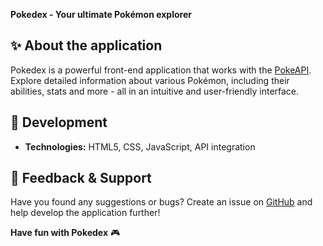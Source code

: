 **Pokedex - Your ultimate Pokémon explorer**

## ✨ About the application
Pokedex is a powerful front-end application that works with the [PokeAPI](https://pokeapi.co). Explore detailed information about various Pokémon, including their abilities, stats and more - all in an intuitive and user-friendly interface.

## 🔧 Development
- **Technologies:** HTML5, CSS, JavaScript, API integration

## 💬 Feedback & Support
Have you found any suggestions or bugs? Create an issue on [GitHub](https://github.com/SnowCoder404/Pokedex/issues) and help develop the application further!

**Have fun with Pokedex** 🎮
